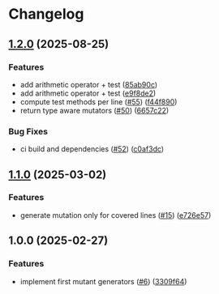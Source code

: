 # Changelog

## [1.2.0](https://github.com/scolladon/apex-mutation-testing/compare/v1.1.0...v1.2.0) (2025-08-25)


### Features

* add arithmetic operator + test ([85ab90c](https://github.com/scolladon/apex-mutation-testing/commit/85ab90cb9d2a6b2252d8b9a32e7b88b7c87c147c))
* add arithmetic operator + test ([e9f8de2](https://github.com/scolladon/apex-mutation-testing/commit/e9f8de298b451cc4f70bfff2791781012a6f4031))
* compute test methods per line ([#55](https://github.com/scolladon/apex-mutation-testing/issues/55)) ([f44f890](https://github.com/scolladon/apex-mutation-testing/commit/f44f89042569e0c18285869faef04d7ed8bd4843))
* return type aware mutators ([#50](https://github.com/scolladon/apex-mutation-testing/issues/50)) ([6657c22](https://github.com/scolladon/apex-mutation-testing/commit/6657c22b76aa7dd8699faaec727650d97bc76ea9))


### Bug Fixes

* ci build and dependencies ([#52](https://github.com/scolladon/apex-mutation-testing/issues/52)) ([c0af3dc](https://github.com/scolladon/apex-mutation-testing/commit/c0af3dce3bb981bb5be941e05c15894bae9564e6))

## [1.1.0](https://github.com/scolladon/apex-mutation-testing/compare/v1.0.0...v1.1.0) (2025-03-02)


### Features

* generate mutation only for covered lines ([#15](https://github.com/scolladon/apex-mutation-testing/issues/15)) ([e726e57](https://github.com/scolladon/apex-mutation-testing/commit/e726e57571d4cd84db82eae6b150a85d77ecb0f0))

## 1.0.0 (2025-02-27)


### Features

* implement first mutant generators ([#6](https://github.com/scolladon/apex-mutation-testing/issues/6)) ([3309f64](https://github.com/scolladon/apex-mutation-testing/commit/3309f6415272975534d194f04e8e7b666335b338))
